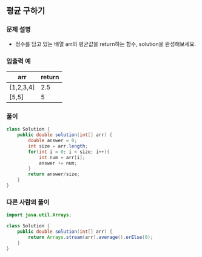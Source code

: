 ## 평균 구하기 ##

### 문제 설명 ###
- 정수를 담고 있는 배열 arr의 평균값을 return하는 함수, solution을 완성해보세요.

### 입출력 예 ###
arr |	return
---- | ----
[1,2,3,4] |	2.5
[5,5] |	5


### 풀이 ###
````java
class Solution {
    public double solution(int[] arr) {
        double answer = 0;
        int size = arr.length;
        for(int i = 0; i < size; i++){
            int num = arr[i];
            answer += num;
        }
        return answer/size;
    }
}
````


### 다른 사람의 풀이 ###
````java
import java.util.Arrays;

class Solution {
    public double solution(int[] arr) {
        return Arrays.stream(arr).average().orElse(0);
    }
}
````


